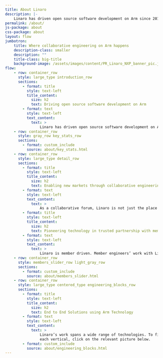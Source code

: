 ```yaml
---
title: About Linaro
description: |-
    Linaro has driven open source software development on Arm since 2010, providing the tools, Linux kernel quality and security needed for a solid foundation to innovate on.
permalink: /about/
js-package: about
css-package: about
layout: flow
jumbotron:
    title: Where collaborative engineering on Arm happens
    description-class: smaller
    description: ""
    title-class: big-title
    background-image: /assets/images/content/PR_Linaro_NXP_banner_pic.jpg
flow:
    - row: container_row
      style: large_type introduction_row
      sections:
        - format: title
          style: text-left
          title_content:
            size: h2
            text: Driving open source software development on Arm
        - format: text
          style: text-left
          text_content:
            text: >
                Linaro has driven open source software development on Arm since 2010, providing the tools, Linux kernel quality and security needed for a solid foundation to innovate on. One of the main reasons Linaro was formed was to consolidate the Arm code base as multiple companies were frequently trying to upstream the same code - causing fragmentation and delay to product deployments. Linaro was therefore formed to provide a collaborative forum for companies to work together on foundational open source software on Arm.
    - row: container_row
      style: gray_row key_stats_row
      sections:
        - format: custom_include
          source: about/key_stats.html
    - row: container_row
      style: large_type detail_row
      sections:
        - format: title
          style: text-left
          title_content:
            size: h2
            text: Enabling new markets through collaborative engineering
        - format: text
          style: text-left
          text_content:
            text: >
                As a collaborative forum, Linaro is not just the place where Arm software is consolidated, developed and maintained. We also bring companies together to identify business opportunities and enable new markets on Arm architecture. This has resulted in multiple Linaro groups focused on specific verticals, including Artificial Intelligence, Autonomous Vehicles, Consumer, Datacenter & Cloud, Edge & Fog Computing and IoT & Embedded.
        - format: title
          style: text-left
          title_content:
            size: h2
            text: Pioneering technology in trusted partnership with member companies
        - format: text
          style: text-left
          text_content:
            text: >
                Linaro is member driven. Member engineers’ work with Linaro engineers to solve common software problems. Our members also sit on technical steering committees where together with Linaro and other member companies decisions are made on what work needs to be done. Being a Linaro member in eﬀect means shaping the future of Arm software. In addition to Linaro membership, companies can also leverage Linaro Arm software expertise on speciﬁc projects by working with Linaro Developer Services.
    - row: container_row
      style: members_slider_row light_gray_row
      sections:
        - format: custom_include
          source: about/members_slider.html
    - row: container_row
      style: large_type centered_type engineering_blocks_row
      sections:
        - format: title
          style: text-left
          title_content:
            size: h2
            text: End to End Solutions using Arm Technology
        - format: text
          style: text-left
          text_content:
            text: >
                Linaro’s work spans a wide range of technologies. To find out more about what work we do in
                each vertical, click on the relevant picture below.
        - format: custom_include
          source: about/engineering_blocks.html
---
```

